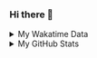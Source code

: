### Hi there 👋

<!--
**cdfmlr/cdfmlr** is a ✨ _special_ ✨ repository because its `README.md` (this file) appears on your GitHub profile.

Here are some ideas to get you started:

- 🔭 I’m currently working on ...
- 🌱 I’m currently learning ...
- 👯 I’m looking to collaborate on ...
- 🤔 I’m looking for help with ...
- 💬 Ask me about ...
- 📫 How to reach me: ...
- 😄 Pronouns: ...
- ⚡ Fun fact: ...
-->

<details>

<summary>My Wakatime Data</summary>

<!--START_SECTION:waka-->
![Code Time](http://img.shields.io/badge/Code%20Time-0%20secs-blue)

![Lines of code](https://img.shields.io/badge/From%20Hello%20World%20I%27ve%20Written-647%20Thousand%20lines%20of%20code-blue)

**🐱 My GitHub Data** 

> 🏆 297 Contributions in the Year 2022
 > 
> 📦 468.0 kB Used in GitHub's Storage 
 > 
> 🚫 Not Opted to Hire
 > 
> 📜 50 Public Repositories 
 > 
> 🔑 11 Private Repositories  
 > 
**I'm an Early 🐤** 

```text
🌞 Morning    86 commits     ████░░░░░░░░░░░░░░░░░░░░░   18.26% 
🌆 Daytime    203 commits    ██████████░░░░░░░░░░░░░░░   43.1% 
🌃 Evening    169 commits    █████████░░░░░░░░░░░░░░░░   35.88% 
🌙 Night      13 commits     ░░░░░░░░░░░░░░░░░░░░░░░░░   2.76%

```
📅 **I'm Most Productive on Thursday** 

```text
Monday       60 commits     ███░░░░░░░░░░░░░░░░░░░░░░   12.74% 
Tuesday      53 commits     ██░░░░░░░░░░░░░░░░░░░░░░░   11.25% 
Wednesday    62 commits     ███░░░░░░░░░░░░░░░░░░░░░░   13.16% 
Thursday     81 commits     ████░░░░░░░░░░░░░░░░░░░░░   17.2% 
Friday       79 commits     ████░░░░░░░░░░░░░░░░░░░░░   16.77% 
Saturday     67 commits     ███░░░░░░░░░░░░░░░░░░░░░░   14.23% 
Sunday       69 commits     ███░░░░░░░░░░░░░░░░░░░░░░   14.65%

```


📊 **This Week I Spent My Time On** 

```text
⌚︎ Time Zone: Asia/Shanghai

```

**I Mostly Code in Go** 

```text
Go                       14 repos            ██████░░░░░░░░░░░░░░░░░░░   26.92% 
Python                   11 repos            █████░░░░░░░░░░░░░░░░░░░░   21.15% 
Jupyter Notebook         6 repos             ███░░░░░░░░░░░░░░░░░░░░░░   11.54% 
Java                     4 repos             ██░░░░░░░░░░░░░░░░░░░░░░░   7.69% 
Vue                      4 repos             ██░░░░░░░░░░░░░░░░░░░░░░░   7.69%

```



 Last Updated on 20/07/2022 02:12:18 UTC
<!--END_SECTION:waka-->

</details>

<details>
 
 <summary>My GitHub Stats</summary>

[![CDFMLR's github stats](https://github-readme-stats.vercel.app/api?username=cdfmlr&count_private=true&show_icons=true)](https://github.com/anuraghazra/github-readme-stats)

</details>
